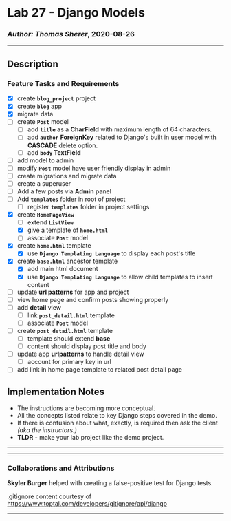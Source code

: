 # Lab 27 - Django Models

### *Author: Thomas Sherer*, 2020-08-26

---

## Description
### Feature Tasks and Requirements
- [X] create __`blog_project`__ project
- [X] create __`blog`__ app
- [X] migrate data
- [ ] create __`Post`__ model
	- [ ] add __`title`__ as a __CharField__ with maximum length of 64 characters.
	- [ ] add __`author`__ __ForeignKey__ related to Django's built in user model with __CASCADE__ delete option.
	- [ ] add __`body` TextField__ <br>

- [ ] add model to admin
- [ ] modify __`Post`__ model have user friendly display in admin
- [ ] create migrations and migrate data
- [ ] create a superuser
- [ ] Add a few posts via __Admin__ panel
- [ ] Add __`templates`__ folder in root of project
	- [ ] register __`templates`__ folder in project settings <br>

- [X] create __`HomePageView`__
	- [ ] extend __`ListView`__
	- [X] give a template of __`home.html`__
	- [ ] associate __`Post`__ model <br>

- [X] create __`home.html`__ template
	- [X] use __`Django Templating Language`__ to display each post's title <br>

- [X] create __`base.html`__ ancestor template
	- [X] add main html document
	- [X] use __`Django Templating Language`__ to allow child templates to insert content <br>

- [ ] update __url patterns__ for app and project
- [ ] view home page and confirm posts showing properly
- [ ] add __detail__ view
	- [ ] link __`post_detail.html`__ template
	- [ ] associate __`Post`__ model <br>

- [ ] create __`post_detail.html`__ template
	- [ ] template should extend __base__
	- [ ] content should display post title and body <br>

- [ ] update app __urlpatterns__ to handle detail view
	- [ ] account for primary key in url <br>

- [ ] add link in home page template to related post detail page <br>

## Implementation Notes
- The instructions are becoming more conceptual.
- All the concepts listed relate to key Django steps covered in the demo.
- If there is confusion about what, exactly, is required then ask the client *(aka the instructors.)*
- __TLDR__ - make your lab project like the demo project. <br>

---

<!-- My code is [here](./) <br> -->

---

### Collaborations and Attributions
__Skyler Burger__ helped with creating a false-positive test for Django tests.

<!-- __Merry Cimakasky__ helped with NN. -->

<!-- __Lee-Roy King__ helped with NN. -->

.gitignore content courtesy of https://www.toptal.com/developers/gitignore/api/django

<!-- __likegeeks.com__ helped with [understanding chr() and ord()](https://likegeeks.com/python-caesar-cipher/) -->

---
